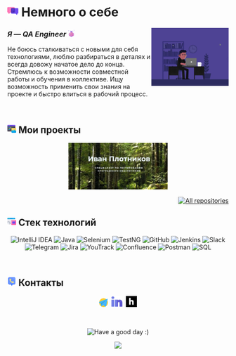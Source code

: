 # <img width="5%" title="About me" src="attachments/images/chat.png"> Немного о себе

<img align="right" width="35%" src="attachments/gif/animation.gif">

### _Я — QA Engineer_ <img width="3%" src="attachments/images/bug.png">

<p align="left">
Не боюсь сталкиваться с новыми для себя технологиями, люблю разбираться в деталях и всегда довожу начатое дело до конца. Стремлюсь к возможности совместной работы и обучения в коллективе. Ищу возможность применить свои знания на проекте и быстро влиться в рабочий процесс.
</p>

<br/>

## <img width="4%" title="My portfolio" src="attachments/images/browser.png"> Мои проекты

<p align="center">
    <a href="https://github.com/YakushinSar/Diplom_YandexPracticum"><img width=45% title="Проект Яндекс Практикум" src="attachments/images/portfolio.jpg"></a>
</p>

<p align="right">
    <a href="https://github.com/IvanPlotnikovQA?tab=repositories"><img width="170" title="All repositories" src="https://custom-icon-badges.herokuapp.com/badge/-Все%20репозитории-ba79ff?style=for-the-badge&logoColor=white&logo=repo"></a>
</p>

## <img width="4%" title="Technology stack" src="attachments/images/tools.png"> Стек технологий

<p align="center">
    <img title="IntelliJ IDEA" src="https://img.shields.io/badge/-IntelliJ%20IDEA-ffc933?style=for-the-badge">
    <img title="Java" src="https://img.shields.io/badge/-Java-7e06ff?logo=java&style=for-the-badge">
    <img title="Selenium" src="https://img.shields.io/badge/-SELENIUM-ffc933?logo=selenium&style=for-the-badge">
    <img title="TestNG" src="https://img.shields.io/badge/-TestNG-ffc933?logo=testNG&style=for-the-badge">
    <img title="GitHub" src="https://img.shields.io/badge/-GitHub-7e06ff?logo=github&style=for-the-badge">
    <img title="Jenkins" src="https://img.shields.io/badge/-Jenkins-ffc933?logo=jenkins&style=for-the-badge">
    <img title="Slack" src="https://img.shields.io/badge/-Slack-ffc933?logo=slack&style=for-the-badge">
    <img title="Telegram" src="https://img.shields.io/badge/-Telegram-7e06ff?logo=telegram&style=for-the-badge">
    <img title="Jira" src="https://img.shields.io/badge/-Jira-ffc933?logo=jira&style=for-the-badge">
    <img title="YouTrack" src="https://img.shields.io/badge/-YouTrack-ffc933?logo=jira&style=for-the-badge">
    <img title="Confluence" src="https://img.shields.io/badge/-Confluence-ffc933?logo=jira&style=for-the-badge">
    <img title="Postman" src="https://img.shields.io/badge/-Postman-ffc933?logo=jira&style=for-the-badge">
    <img title="SQL" src="https://img.shields.io/badge/-SQL-ffc933?logo=jira&style=for-the-badge">  
</p>

<br/>

## <img width="4%" title="Contacts" src="attachments/images/contacts.png"> Контакты

<p align="center">
    <a href="https://t.me/plotnikov_qa"><img width=4% title="Telegram" src="attachments/logo/telegram.png"></a>&nbsp;
    <a href="https://www.linkedin.com/in/plotnikovqa/"><img width=5% title="LinkedIn" src="attachments/logo/linkedin.png"></a>&nbsp;
    <a href="https://career.habr.com/plotnikov_qa"><img width=5% title="Habr Career" src="attachments/logo/habr.svg"></a>
</p>

<br/>

<p align="center">
    <img title="Have a good day :)" src="https://readme-typing-svg.herokuapp.com/?color=ba79ff&font=montserrat-medium&size=20&center=true&vCenter=true&lines=QA+One+Love+|+%D0%A5%D0%BE%D1%80%D0%BE%D1%88%D0%B5%D0%B3%D0%BE+%D0%B4%D0%BD%D1%8F+:)">
</p>

<p align="center">
    <img src="https://raw.githubusercontent.com/Trilokia/Trilokia/379277808c61ef204768a61bbc5d25bc7798ccf1/bottom_header.svg">
</p>
